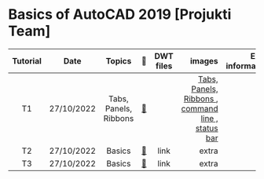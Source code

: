 
# **Basics of AutoCAD 2019 [Projukti Team]** 
|Tutorial|Date|Topics|:link:|DWT files|images|Extra information|
|:-----:|:------:|:-----:|:-----:|:-----:|-----:|-----:|
|T1|27/10/2022| Tabs, Panels, Ribbons |[:notebook_with_decorative_cover:](https://www.protectedtext.com/autocad21)||[ Tabs, Panels, Ribbons ](https://gifyu.com/image/SEbAB),[ command line , status bar ](https://gifyu.com/image/SEbBG)||
|T2|27/10/2022|Basics |[:notebook_with_decorative_cover:](https://www.protectedtext.com/autocad21)|link|extra|link|
|T3|27/10/2022|Basics |[:notebook_with_decorative_cover:](https://www.protectedtext.com/autocad21)|link|extra|link|
